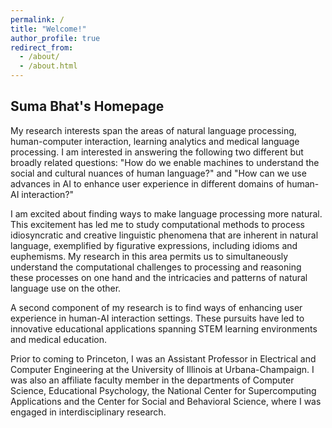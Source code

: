 ```yaml
---
permalink: /
title: "Welcome!"
author_profile: true
redirect_from: 
  - /about/
  - /about.html
---
```


## Suma Bhat's Homepage
My research interests span the areas of natural language processing, human-computer interaction, learning analytics and medical language processing. I am interested in answering the following two different but broadly related questions: "How do we enable machines to understand the social and cultural nuances of human language?" and "How can we use advances in AI to enhance user experience in different domains of human-AI interaction?"

I am excited about finding ways to make language processing more natural. This excitement has led me to study computational methods to process idiosyncratic and creative linguistic phenomena that are inherent in natural language, exemplified by figurative expressions, including idioms and euphemisms. My research in this area permits us to simultaneously understand the computational challenges to processing and reasoning these processes on one hand and the intricacies and patterns of natural language use on the other. 

A second component of my research is to find ways  of enhancing user experience in human-AI interaction settings. These pursuits have led to innovative educational applications spanning STEM learning environments and medical education.

Prior to coming to Princeton, I was an Assistant Professor in Electrical and Computer Engineering at the University of Illinois at Urbana-Champaign. I was also an affiliate faculty member in the departments of Computer Science, Educational Psychology, the National Center for Supercomputing Applications and the Center for Social and Behavioral Science, where I was engaged in interdisciplinary research.


